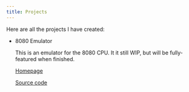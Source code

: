```yaml
---
title: Projects
---
```

Here are all the projects I have created:
* 8080 Emulator

  This is an emulator for the 8080 CPU. It it still WIP, but will be fully-featured when finished.

  <a href="8080" target="_blank">Homepage</a>

  [Source code](https://www.github.com/pjht/8080)
